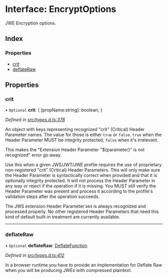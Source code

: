# Interface: EncryptOptions

JWE Encryption options.

## Index

### Properties

* [crit](_types_d_.encryptoptions.md#crit)
* [deflateRaw](_types_d_.encryptoptions.md#deflateraw)

## Properties

### crit

• `Optional` **crit**: { [propName:string]: boolean;  }

*Defined in [src/types.d.ts:378](https://github.com/panva/jose/blob/v3.5.1/src/types.d.ts#L378)*

An object with keys representing recognized "crit" (Critical) Header Parameter
names. The value for those is either `true` or `false`. `true` when the
Header Parameter MUST be integrity protected, `false` when it's irrelevant.

This makes the "Extension Header Parameter "${parameter}" is not recognized"
error go away.

Use this when a given JWS/JWT/JWE profile requires the use of proprietary
non-registered "crit" (Critical) Header Parameters. This will only make sure
the Header Parameter is syntactically correct when provided and that it is
optionally integrity protected. It will not process the Header Parameter in
any way or reject if the operation if it is missing. You MUST still
verify the Header Parameter was present and process it according to the
profile's validation steps after the operation succeeds.

The JWS extension Header Parameter `b64` is always recognized and processed
properly. No other registered Header Parameters that need this kind of
default built-in treatment are currently available.

___

### deflateRaw

• `Optional` **deflateRaw**: [DeflateFunction](_types_d_.deflatefunction.md)

*Defined in [src/types.d.ts:412](https://github.com/panva/jose/blob/v3.5.1/src/types.d.ts#L412)*

In a browser runtime you have to provide an implementation for Deflate Raw
when you will be producing JWEs with compressed plaintext.
